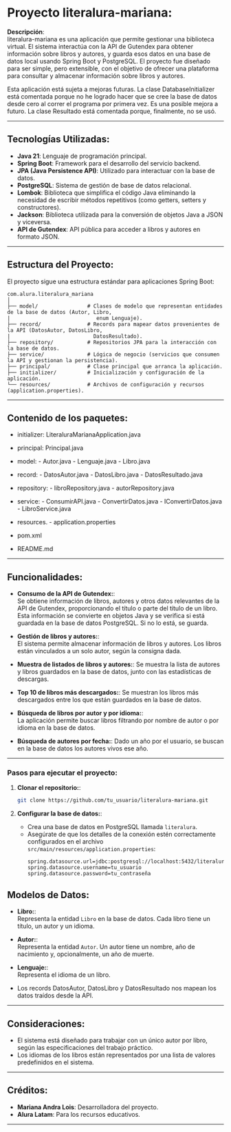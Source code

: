 # Proyecto literalura-mariana:

**Descripción**:  
literalura-mariana es una aplicación que permite gestionar una biblioteca virtual. El sistema interactúa con la 
API de Gutendex para obtener información sobre libros y autores, y guarda esos datos en una base de datos local 
usando Spring Boot y PostgreSQL. El proyecto fue diseñado para ser simple, pero extensible, con el objetivo de 
ofrecer una plataforma para consultar y almacenar información sobre libros y autores.

Esta aplicación está sujeta a mejoras futuras.
La clase DatabaseInitializer está comentada porque no he logrado hacer que se cree la base
de datos desde cero al correr el programa por primera vez. Es una posible mejora a futuro.
La clase Resultado está comentada porque, finalmente, no se usó.

---

## Tecnologías Utilizadas:

- **Java 21**: Lenguaje de programación principal.
- **Spring Boot**: Framework para el desarrollo del servicio backend.
- **JPA (Java Persistence API)**: Utilizado para interactuar con la base de datos.
- **PostgreSQL**: Sistema de gestión de base de datos relacional.
- **Lombok**: Biblioteca que simplifica el código Java eliminando la necesidad de escribir métodos repetitivos
(como getters, setters y constructores).
- **Jackson**: Biblioteca utilizada para la conversión de objetos Java a JSON y viceversa.
- **API de Gutendex**: API pública para acceder a libros y autores en formato JSON.

---

## Estructura del Proyecto:

El proyecto sigue una estructura estándar para aplicaciones Spring Boot:

```
com.alura.literalura_mariana
│
├── model/                # Clases de modelo que representan entidades de la base de datos (Autor, Libro, 
|                            enum Lenguaje).
├── record/               # Records para mapear datos provenientes de la API (DatosAutor, DatosLibro, 
|                           DatosResultado).
├── repository/           # Repositorios JPA para la interacción con la base de datos.
├── service/              # Lógica de negocio (servicios que consumen la API y gestionan la persistencia).
├── principal/            # Clase principal que arranca la aplicación.
├── initializer/          # Inicialización y configuración de la aplicación.
└── resources/            # Archivos de configuración y recursos (application.properties).
```

---

## Contenido de los paquetes:

- initializer: LiteraluraMarianaApplication.java

- principal: Principal.java

- model: - Autor.java
         - Lenguaje.java
         - Libro.java

- record: - DatosAutor.java
          - DatosLibro.java
          - DatosResultado.java

- repository: - libroRepository.java
              - autorRepository.java

- service: - ConsumirAPI.java
           - ConvertirDatos.java
           - IConvertirDatos.java
           - LibroService.java

- resources. - application.properties
- pom.xml
- README.md

---
## Funcionalidades:

- **Consumo de la API de Gutendex:**:  
  Se obtiene información de libros, autores y otros datos relevantes de la API de Gutendex,
  proporcionando el título o parte del título de un libro.
  Esta información se convierte en objetos Java y se verifica si está guardada en la base de datos PostgreSQL.
  Si no lo está, se guarda.

- **Gestión de libros y autores:**:  
  El sistema permite almacenar información de libros y autores. Los libros están vinculados a un 
  solo autor, según la consigna dada.

- **Muestra de listados de libros y autores:**:
  Se muestra la lista de autores y libros guardados en la base de datos, junto con las estadísticas
  de descargas.

- **Top 10 de libros más descargados:**:
  Se muestran los libros más descargados entre los que están guardados en la base de datos.

- **Búsqueda de libros por autor y por idioma:**:  
  La aplicación permite buscar libros filtrando por nombre de autor o por idioma
  en la base de datos.

- **Búsqueda de autores por fecha:**:
  Dado un año por el usuario, se buscan en la base de datos los autores vivos ese año.

---

### Pasos para ejecutar el proyecto:

1. **Clonar el repositorio:**:
   ```bash
   git clone https://github.com/tu_usuario/literalura-mariana.git
   ```

2. **Configurar la base de datos:**:
    - Crea una base de datos en PostgreSQL llamada `literalura`.
    - Asegúrate de que los detalles de la conexión estén correctamente configurados en el archivo
   `src/main/resources/application.properties`:
      ```properties
      spring.datasource.url=jdbc:postgresql://localhost:5432/literalura
      spring.datasource.username=tu_usuario
      spring.datasource.password=tu_contraseña
      ```

## Modelos de Datos:

- **Libro:**:  
  Representa la entidad `Libro` en la base de datos. Cada libro tiene un título, un autor y un idioma.

- **Autor:**:  
  Representa la entidad `Autor`. Un autor tiene un nombre, año de nacimiento y, opcionalmente, un año de muerte.

- **Lenguaje:**:  
  Representa el idioma de un libro.

- Los records DatosAutor, DatosLibro y DatosResultado nos mapean los datos traídos desde la API.

---

## Consideraciones:

- El sistema está diseñado para trabajar con un único autor por libro, según las especificaciones 
  del trabajo práctico.
- Los idiomas de los libros están representados por una lista de valores predefinidos en el sistema.

---

## Créditos:

- **Mariana Andra Lois**: Desarrolladora del proyecto.
- **Alura Latam**: Para los recursos educativos.

---



